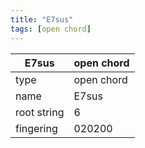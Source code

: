 ```yaml
---
title: "E7sus"
tags: [open chord]
---
```


|E7sus|open chord|
|---|---|
|type|open chord|
|name|E7sus|
|root string|6|
|fingering|020200|
